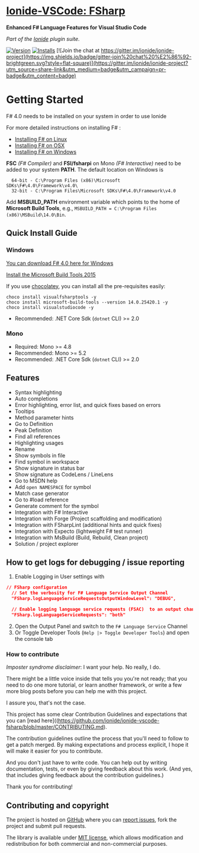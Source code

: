 # [Ionide-VSCode: FSharp](https://marketplace.visualstudio.com/items/Ionide.Ionide-fsharp)
**Enhanced F# Language Features for Visual Studio Code**

_Part of the [Ionide](http://ionide.io) plugin suite._

[![Version](https://vsmarketplacebadge.apphb.com/version/Ionide.Ionide-fsharp.svg)](https://marketplace.visualstudio.com/items?itemName=Ionide.Ionide-fsharp) [![Installs](https://vsmarketplacebadge.apphb.com/installs-short/Ionide.Ionide-fsharp.svg)](https://marketplace.visualstudio.com/items?itemName=Ionide.Ionide-fsharp)
[![Join the chat at https://gitter.im/ionide/ionide-project](https://img.shields.io/badge/gitter-join%20chat%20%E2%86%92-brightgreen.svg?style=flat-square)](https://gitter.im/ionide/ionide-project?utm_source=share-link&utm_medium=badge&utm_campaign=pr-badge&utm_content=badge)

# Getting Started

F# 4.0 needs to be installed on your system in order to use Ionide

For more detailed instructions on installing F# :

* [Installing F# on Linux](http://fsharp.org/use/linux/)
* [Installing F# on OSX](http://fsharp.org/use/mac/)
* [Installing F# on Windows](http://fsharp.org/use/windows/)


**FSC** _(F# Compiler)_ and **FSI/fsharpi** on Mono _(F# Interactive)_ need to be added to your system **PATH**.
The default location on Windows is
```
  64-bit - C:\Program Files (x86)\Microsoft SDKs\F#\4.0\Framework\v4.0\
  32-bit - C:\Program Files\Microsoft SDKs\F#\4.0\Framework\v4.0
```

Add **MSBUILD_PATH** environment variable which points to the home of **Microsoft Build Tools**, e.g., `MSBUILD_PATH = C:\Program Files (x86)\MSBuild\14.0\Bin`.

## Quick Install Guide

### Windows

[You can download F# 4.0 here for Windows](https://www.microsoft.com/en-us/download/details.aspx?id=48179)

[Install the Microsoft Build Tools 2015](https://www.microsoft.com/en-us/download/details.aspx?id=48159&wa=wsignin1.0)

If you use [chocolatey](https://chocolatey.org/), you can install all the pre-requisites easily:

```batch
choco install visualfsharptools -y
choco install microsoft-build-tools --version 14.0.25420.1 -y
choco install visualstudiocode -y
```

* Recommended: .NET Core Sdk (`dotnet` CLI) >= 2.0

### Mono

* Required: Mono >= 4.8
* Recommended: Mono >= 5.2
* Recommended: .NET Core Sdk (`dotnet` CLI) >= 2.0

## Features

- Syntax highlighting
- Auto completions
- Error highlighting, error list, and quick fixes based on errors
- Tooltips
- Method parameter hints
- Go to Definition
- Peak Definition
- Find all references
- Highlighting usages
- Rename
- Show symbols in file
- Find symbol in workspace
- Show signature in status bar
- Show signature as CodeLens / LineLens
- Go to MSDN help
- Add `open NAMESPACE` for symbol
- Match case generator
- Go to #load reference
- Generate comment for the symbol
- Integration with F# Interactive
- Integration with Forge (Project scaffolding and modification)
- Integration with FSharpLint (additional hints and quick fixes)
- Integration with Expecto (lightweight F# test runner)
- Integration with MsBuild (Build, Rebuild, Clean project)
- Solution / project explorer

## How to get logs for debugging / issue reporting

1. Enable Logging in User settings with
  ```json
// FSharp configuration
    // Set the verbosity for F# Language Service Output Channel
    "FSharp.logLanguageServiceRequestsOutputWindowLevel": "DEBUG",

    // Enable logging language service requests (FSAC)  to an output channel, the developer tools console, or both
    "FSharp.logLanguageServiceRequests": "both"
  ```
2. Open the Output Panel and switch to the `F# Language Service` Channel
3. Or Toggle Developer Tools (`Help |> Toggle Developer Tools`) and open the console tab

### How to contribute

*Imposter syndrome disclaimer*: I want your help. No really, I do.

There might be a little voice inside that tells you you're not ready; that you need to do one more tutorial, or learn another framework, or write a few more blog posts before you can help me with this project.

I assure you, that's not the case.

This project has some clear Contribution Guidelines and expectations that you can [read here]((https://github.com/ionide/ionide-vscode-fsharp/blob/master/CONTRIBUTING.md).

The contribution guidelines outline the process that you'll need to follow to get a patch merged. By making expectations and process explicit, I hope it will make it easier for you to contribute.

And you don't just have to write code. You can help out by writing documentation, tests, or even by giving feedback about this work. (And yes, that includes giving feedback about the contribution guidelines.)

Thank you for contributing!


## Contributing and copyright

The project is hosted on [GitHub](https://github.com/ionide/ionide-vscode-fsharp) where you can [report issues](https://github.com/ionide/ionide-vscode-fsharp/issues), fork
the project and submit pull requests.

The library is available under [MIT license](https://github.com/ionide/ionide-vscode-fsharp/blob/master/LICENSE.md), which allows modification and redistribution for both commercial and non-commercial purposes.
